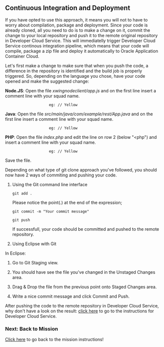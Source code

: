 ## Continuous Integration and Deployment ##

If you have opted to use this approach, it means you will not to have to worry about compilation, package and deployment. 
Since your code is already cloned, all you need to do is to make a change on it, commit the change to your local repository and push it to the remote original repository in Developer Cloud Service. This will immediatelly trigger Developer Cloud Service continous integration pipeline, which means that your code will compile, package a zip file and deploy it automatically to Oracle Application Container Cloud.

Let's first make a change to make sure that when you push the code, a difference in the repository is identified and the build job is properly triggered.
So, depending on the language you chose, have your code opened and make the suggested change:

 **Node.JS**: Open the file *xwingnodeclient/app.js* and on the first line insert a comment line with your squad name. 
 
                        eg: // Yellow

 **Java**: Open the file *src/main/java/com/example/rest/App.java* and on the first line insert a comment line with your squad name. 
 
                        eg: // Yellow

 **PHP**: Open the file *index.php* and edit the line on row 2 (below "<php") and insert a comment line with your squad name.
 
                        eg: // Yellow

Save the file.

Depending on what type of git clone approach you've followed, you should now have 2 ways of commiting and pushing your code.

1. Using the Git command line interface
  
       git add .
       
   Please notice the point(.) at the end of the expression;
       
       git commit -m "Your commit message"
    
       git push
   
   If successfull, your code should be committed and pushed to the remote repository.
    

2. Using Eclipse with Git 

  In Eclipse:
  1. Go to Git Staging view.
  
  2. You should have see the file you've changed in the Unstaged Changes area. 
  
  3. Drag & Drop the file from the previous point onto Staged Changes area. 
  
  4. Write a nice commit message and click Commit and Push.

After pushing the code to the remote repository in Developer Cloud Service, why don't have a look on the result:
[click here](../devcs.md) to go to the instructions for Developer Cloud Service.

### Next: Back to Mission ###

[Click here](../missions/deploy.md) to go back to the mission instructions!

